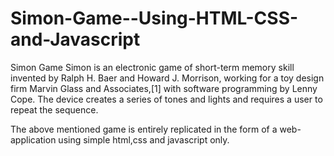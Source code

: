 # Simon-Game--Using-HTML-CSS-and-Javascript

Simon Game
Simon is an electronic game of short-term memory skill invented by Ralph H. Baer and Howard J. Morrison, working for a toy design firm Marvin Glass and Associates,[1] with software programming by Lenny Cope. The device creates a series of tones and lights and requires a user to repeat the sequence.

The above mentioned game is entirely replicated in the form of a web-application using simple html,css and javascript only. 
